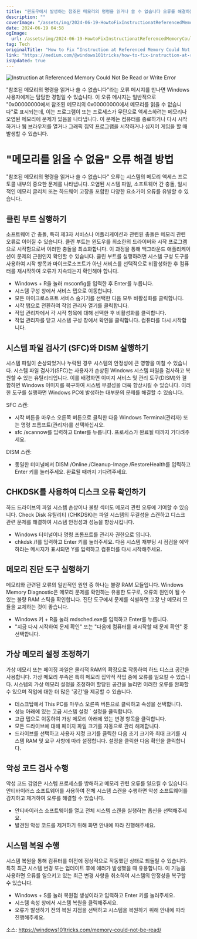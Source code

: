 ```yaml
---
title: "윈도우에서 발생하는 참조된 메모리의 명령을 읽거나 쓸 수 없습니다 오류를 해결하는 방법"
description: ""
coverImage: "/assets/img/2024-06-19-HowtoFixInstructionatReferencedMemoryCouldNotBeReadorWriteErrorinWindows_0.png"
date: 2024-06-19 04:58
ogImage: 
  url: /assets/img/2024-06-19-HowtoFixInstructionatReferencedMemoryCouldNotBeReadorWriteErrorinWindows_0.png
tag: Tech
originalTitle: "How to Fix “Instruction at Referenced Memory Could Not Be Read or Write” Error in Windows"
link: "https://medium.com/@windows101tricks/how-to-fix-instruction-at-referenced-memory-could-not-be-read-or-write-error-in-windows-11e15ccd3c07"
isUpdated: true
---
```






![Instruction at Referenced Memory Could Not Be Read or Write Error](/assets/img/2024-06-19-HowtoFixInstructionatReferencedMemoryCouldNotBeReadorWriteErrorinWindows_0.png)

"참조된 메모리의 명령을 읽거나 쓸 수 없습니다"라는 오류 메시지를 만나면 Windows 사용자에게는 담담한 경험일 수 있습니다. 이 오류 메시지는 일반적으로 "0x00000000에서 참조된 메모리의 0x00000000에서 메모리를 읽을 수 없습니다"로 표시되는데, 이는 프로그램이 또는 프로세스가 무단으로 액세스하려는 메모리나 오염된 메모리에 문제가 있음을 나타냅니다. 이 문제는 컴퓨터를 종료하거나 다시 시작하거나 웹 브라우저를 열거나 그래픽 집약 프로그램을 시작하거나 심지어 게임을 할 때 발생할 수 있습니다.

# "메모리를 읽을 수 없음" 오류 해결 방법

"참조된 메모리의 명령을 읽거나 쓸 수 없습니다" 오류는 시스템의 메모리 액세스 프로토콜 내부의 중요한 문제를 나타냅니다. 오염된 시스템 파일, 소프트웨어 간 충돌, 일시적인 메모리 글리치 또는 하드웨어 고장을 포함한 다양한 요소가이 오류를 유발할 수 있습니다.

<div class="content-ad"></div>

## 클린 부트 실행하기

소프트웨어 간 충돌, 특히 제3자 서비스나 어플리케이션과 관련된 충돌은 메모리 관련 오류로 이어질 수 있습니다. 클린 부트는 윈도우를 최소한의 드라이버와 시작 프로그램으로 시작함으로써 이러한 충돌을 최소화합니다. 이 과정을 통해 백그라운드 애플리케이션이 문제의 근원인지 확인할 수 있습니다. 클린 부트를 실행하려면 시스템 구성 도구를 사용하여 시작 항목과 마이크로소프트가 아닌 서비스를 선택적으로 비활성화한 후 컴퓨터를 재시작하여 오류가 지속되는지 확인해야 합니다.

- Windows + R을 눌러 msconfig를 입력한 후 Enter를 누릅니다.
- 시스템 구성 창에서 서비스 탭으로 이동합니다.
- 모든 마이크로소프트 서비스 숨기기를 선택한 다음 모두 비활성화를 클릭합니다.
- 시작 탭으로 전환하여 작업 관리자 열기를 클릭합니다.
- 작업 관리자에서 각 시작 항목에 대해 선택한 후 비활성화를 클릭합니다.
- 작업 관리자를 닫고 시스템 구성 창에서 확인을 클릭합니다. 컴퓨터를 다시 시작합니다.

## 시스템 파일 검사기 (SFC)와 DISM 실행하기

<div class="content-ad"></div>

시스템 파일이 손상되었거나 누락된 경우 시스템의 안정성에 큰 영향을 미칠 수 있습니다. 시스템 파일 검사기(SFC)는 사용자가 손상된 Windows 시스템 파일을 검사하고 복원할 수 있는 유틸리티입니다. 이를 배경화면 이미지 서비스 및 관리 도구(DISM)와 결합하면 Windows 이미지를 복구하여 시스템 무결성을 더욱 향상시킬 수 있습니다. 이러한 도구를 실행하면 Windows PC에 발생하는 대부분의 문제를 해결할 수 있습니다.

SFC 스캔:

- 시작 버튼을 마우스 오른쪽 버튼으로 클릭한 다음 Windows Terminal(관리자) 또는 명령 프롬프트(관리자)를 선택하십시오.
- sfc /scannow를 입력하고 Enter를 누릅니다. 프로세스가 완료될 때까지 기다려주세요.

DISM 스캔:

<div class="content-ad"></div>

- 동일한 터미널에서 DISM /Online /Cleanup-Image /RestoreHealth를 입력하고 Enter 키를 눌러주세요. 완료될 때까지 기다려주세요.

## CHKDSK를 사용하여 디스크 오류 확인하기

하드 드라이브의 파일 시스템 손상이나 불량 섹터도 메모리 관련 오류에 기여할 수 있습니다. Check Disk 유틸리티 (CHKDSK)는 파일 시스템의 무결성을 스캔하고 디스크 관련 문제를 해결하여 시스템 안정성과 성능을 향상시킵니다.

- Windows 터미널이나 명령 프롬프트를 관리자 권한으로 엽니다.
- chkdsk /f를 입력하고 Enter 키를 눌러주세요. 다음 시스템 재부팅 시 점검을 예약하라는 메시지가 표시되면 Y를 입력하고 컴퓨터를 다시 시작해주세요.

<div class="content-ad"></div>

## 메모리 진단 도구 실행하기

메모리와 관련된 오류의 일반적인 원인 중 하나는 불량 RAM 모듈입니다. Windows Memory Diagnostic은 메모리 문제를 확인하는 유용한 도구로, 오류의 원인이 될 수 있는 불량 RAM 스틱을 확인합니다. 진단 도구에서 문제를 식별하면 고장 난 메모리 모듈을 교체하는 것이 좋습니다.

- Windows 키 + R을 눌러 mdsched.exe를 입력하고 Enter를 누릅니다.
- "지금 다시 시작하여 문제 확인" 또는 "다음에 컴퓨터를 재시작할 때 문제 확인" 중 선택합니다.

## 가상 메모리 설정 조정하기

<div class="content-ad"></div>

가상 메모리 또는 페이징 파일은 물리적 RAM의 확장으로 작동하여 하드 디스크 공간을 사용합니다. 가상 메모리 부족은 특히 메모리 집약적 작업 중에 오류를 일으킬 수 있습니다. 시스템의 가상 메모리 설정을 조정하여 할당된 공간을 늘리면 이러한 오류를 완화할 수 있으며 작업에 대한 더 많은 '공간'을 제공할 수 있습니다.

- 데스크탑에서 This PC를 마우스 오른쪽 버튼으로 클릭하고 속성을 선택합니다.
- 성능 아래에 있는 고급 시스템 설정 ` 설정을 클릭합니다.
- 고급 탭으로 이동하여 가상 메모리 아래에 있는 변경 항목을 클릭합니다.
- 모든 드라이브에 대해 페이지 파일 크기를 자동으로 관리 해제합니다.
- 드라이브를 선택하고 사용자 지정 크기를 클릭한 다음 초기 크기와 최대 크기를 시스템 RAM 및 요구 사항에 따라 설정합니다. 설정을 클릭한 다음 확인을 클릭합니다.

## 악성 코드 검사 수행

악성 코드 감염은 시스템 프로세스를 방해하고 메모리 관련 오류를 일으킬 수 있습니다. 안티바이러스 소프트웨어를 사용하여 전체 시스템 스캔을 수행하면 악성 소프트웨어를 감지하고 제거하여 오류를 해결할 수 있습니다.

<div class="content-ad"></div>

- 안티바이러스 소프트웨어를 열고 전체 시스템 스캔을 실행하는 옵션을 선택해주세요.
- 발견된 악성 코드를 제거하기 위해 화면 안내에 따라 진행해주세요.

## 시스템 복원 수행

시스템 복원을 통해 컴퓨터를 이전에 정상적으로 작동했던 상태로 되돌릴 수 있습니다. 특히 최근 시스템 변경 또는 업데이트 후에 에러가 발생했을 때 유용합니다. 이 기능을 사용하면 오류를 일으키고 있는 최근 변경 사항을 취소하여 시스템의 안정성을 복구할 수 있습니다.

- Windows + S를 눌러 복원점 생성이라고 입력하고 Enter 키를 눌러주세요.
- 시스템 속성 창에서 시스템 복원을 클릭해주세요.
- 오류가 발생하기 전의 복원 지점을 선택하고 시스템을 복원하기 위해 안내에 따라 진행해주세요.

<div class="content-ad"></div>

소스: https://windows101tricks.com/memory-could-not-be-read/